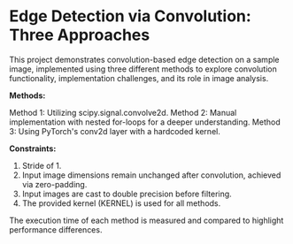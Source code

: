 # Edge Detection via Convolution: Three Approaches
This project demonstrates convolution-based edge detection on a sample image, implemented using three different methods to explore convolution functionality, implementation challenges, and its role in image analysis.

**Methods:**

Method 1: Utilizing scipy.signal.convolve2d.
Method 2: Manual implementation with nested for-loops for a deeper understanding.
Method 3: Using PyTorch's conv2d layer with a hardcoded kernel.

**Constraints:**

1) Stride of 1.
2) Input image dimensions remain unchanged after convolution, achieved via zero-padding.
3) Input images are cast to double precision before filtering.
4) The provided kernel (KERNEL) is used for all methods.
   
The execution time of each method is measured and compared to highlight performance differences.
